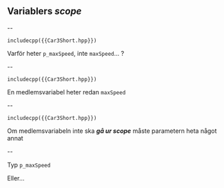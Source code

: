 ## Variablers *scope*

--

<!-- .slide: data-transition="slide-in fade" -->

```cpp[6]
includecpp({{Car3Short.hpp}})
```

Varför heter `p_maxSpeed`, inte `maxSpeed`... ?

--
<!-- .slide: data-transition="fade" -->

```cpp[4,8]
includecpp({{Car3Short.hpp}})
```

En medlemsvariabel heter redan `maxSpeed`

--
<!-- .slide: data-transition="fade slide-out" -->

```cpp[4,6,8]
includecpp({{Car3Short.hpp}})
```
Om medlemsvariabeln inte ska ***gå ur scope*** måste parametern heta något annat

--

Typ `p_maxSpeed`

Eller...
<!-- .element: class="fragment" -->
